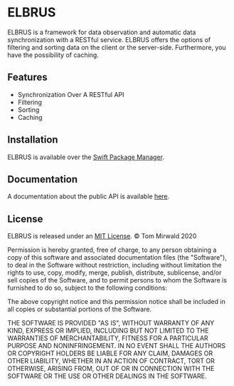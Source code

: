# ELBRUS

ELBRUS is a framework for data observation and automatic data synchronization with a RESTful service. 
ELBRUS offers the options of filtering and sorting data on the client or the server-side. Furthermore, you have the possibility of caching.


## Features

- Synchronization Over A RESTful API
- Filtering 
- Sorting
- Caching

## Installation
ELBRUS is available over the [Swift Package Manager](https://swift.org/package-manager/).

## Documentation
A documentation about the public API is available [here](https://apodini.github.io/ELBRUS/).

## License
ELBRUS is released under an [MIT License](https://opensource.org/licenses/MIT). 
© Tom Mirwald 2020

Permission is hereby granted, free of charge, to any person obtaining a copy of this software and associated documentation files (the "Software"), to deal in the Software without restriction, including without limitation the rights to use, copy, modify, merge, publish, distribute, sublicense, and/or sell copies of the Software, and to permit persons to whom the Software is furnished to do so, subject to the following conditions:

The above copyright notice and this permission notice shall be included in all copies or substantial portions of the Software.

THE SOFTWARE IS PROVIDED "AS IS", WITHOUT WARRANTY OF ANY KIND, EXPRESS OR IMPLIED, INCLUDING BUT NOT LIMITED TO THE WARRANTIES OF MERCHANTABILITY, FITNESS FOR A PARTICULAR PURPOSE AND NONINFRINGEMENT. IN NO EVENT SHALL THE AUTHORS OR COPYRIGHT HOLDERS BE LIABLE FOR ANY CLAIM, DAMAGES OR OTHER LIABILITY, WHETHER IN AN ACTION OF CONTRACT, TORT OR OTHERWISE, ARISING FROM, OUT OF OR IN CONNECTION WITH THE SOFTWARE OR THE USE OR OTHER DEALINGS IN THE SOFTWARE.
